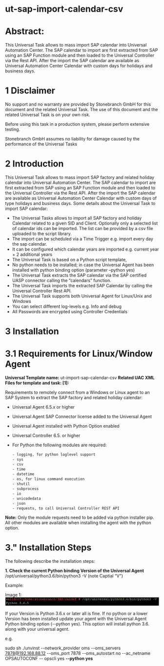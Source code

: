 # ut-sap-import-calendar-csv

# Abstract:
This Universal Task allows to mass import SAP calendar into Universal Automation Center. The SAP calendar to import are first extracted 
from SAP using an SAP Function module and then loaded to the Universal Controller via the Rest API. After the import the SAP calendar 
are available as Universal Automation Center Calendar with custom days for holidays and business days.

# 1	Disclaimer
No support and no warranty are provided by Stonebranch GmbH for this document and the related Universal Task. The use of this document 
and the related Universal Task is on your own risk.

Before using this task in a production system, please perform extensive testing.

Stonebranch GmbH assumes no liability for damage caused by the performance of the Universal Tasks

# 2	Introduction
This Universal Task allows to mass import SAP factory and related holiday calendar into Universal Automation Center. The SAP calendar to 
import are first extracted from SAP using an SAP Function module and then loaded to the Universal Controller via the Rest API. After the 
import the SAP calendar are available as Universal Automation Center Calendar with custom days of type holidays and business days.
Some details about the Universal Task to import SAP calendar:

- The Universal Tasks allows to import all SAP factory and holiday Calendar related to a given SID and Client. Optionally only a 
selected list of calendar ids can be imported. The list can be provided by a csv file uploaded to the script library.
- The import can be scheduled via a Time Trigger e.g. import every day the sap calendar.
- It can be configured which calendar years are imported e.g. current year + 2 additional years 
- The Universal Task is based on a Python script template, 
- No python needs to be installed; in case the Universal Agent has been installed with python binding option (parameter –python yes)
- The Universal Task extracts the SAP calendar via the SAP certified UASP connector calling the “calendars” function. 
- The Universal Task imports the extracted SAP Calendar by calling the Universal Controller Rest API. 
- The Universal Task supports both Universal Agent for Linux/Unix and Windows
- You can select different log-levels e.g. Info and debug
- All Passwords are encrypted using Controller Credentials

# 3 Installation
# 3.1 Requirements for Linux/Window Agent
**Universal Template name:** ut-import-sap-calendar-csv
**Related UAC XML Files for template and task: [1]:** 

Requirements to remotely connect from a Windows or Linux agent to an SAP System to extract the SAP factory and related holiday calendar: 

- Universal Agent 6.5.x or higher
- Universal Agent SAP Connector license added to the Universal Agent
- Universal Agent installed with Python Option enabled
- Universal Controller 6.5. or higher
- For Python the following modules are required: 

      - logging, for python loglevel support
      - sys
      - csv
      - time
      - datetime
      - os, for linux command execution
      - shutil
      - subprocess
      - io
      - unicodedata
      - json
      - requests, to call Universal Controller REST API
      
**Note:** Only the module requests need to be added via python installer pip. All other modules are available when installing the agent 
with the python option.

# 3." Installation Steps
The following describe the installation steps:

**1.	Check the current Python binding Version of the Universal Agent**
/opt/universal/python3.6/bin/python3 -V (note Captial “V”)

Example:

Image 1:
![](images/image1.png)

If your Version is Python 3.6.x or later all is fine. If no python or a lower Version has been installed update your agent with the 
Universal Agent Python binding option (--python yes). This option will install python 3.6. along with your universal agent.

e.g.

sudo sh ./unvinst --network_provider oms --oms_servers 7878@192.168.88.12 --oms_port 7878 --oms_autostart no --ac_netname OPSAUTOCONF --
opscli yes **--python yes**













